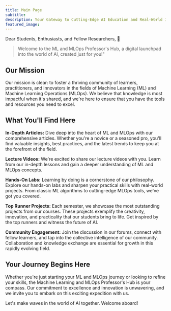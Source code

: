 ```yaml
---
title: Main Page
subtitle: 
description: Your Gateway to Cutting-Edge AI Education and Real-World Implementation
featured_image: 
---
```


<p>Dear Students, Enthusiasts, and Fellow Researchers, 👋</p>


> Welcome to the ML and MLOps Professor's Hub, a digital launchpad into the world of AI, created just for you!"



## Our Mission
Our mission is clear: to foster a thriving community of learners, practitioners, and innovators in the fields of Machine Learning (ML) and Machine Learning Operations (MLOps). We believe that knowledge is most impactful when it's shared, and we're here to ensure that you have the tools and resources you need to excel.


## What You'll Find Here


<b>In-Depth Articles:</b> Dive deep into the heart of ML and MLOps with our comprehensive articles. Whether you're a novice or a seasoned pro, you'll find valuable insights, best practices, and the latest trends to keep you at the forefront of the field.

<b>Lecture Videos:</b> We're excited to share our lecture videos with you. Learn from our in-depth lessons and gain a deeper understanding of ML and MLOps concepts.


<b>Hands-On Labs:</b> Learning by doing is a cornerstone of our philosophy. Explore our hands-on labs and sharpen your practical skills with real-world projects. From classic ML algorithms to cutting-edge MLOps tools, we've got you covered.


<b>Top Runner Projects:</b> Each semester, we showcase the most outstanding projects from our courses. These projects exemplify the creativity, innovation, and practicality that our students bring to life. Get inspired by the top runners and witness the future of AI.


<b>Community Engagement:</b> Join the discussion in our forums, connect with fellow learners, and tap into the collective intelligence of our community. Collaboration and knowledge exchange are essential for growth in this rapidly evolving field.



## Your Journey Begins Here

Whether you're just starting your ML and MLOps journey or looking to refine your skills, the Machine Learning and MLOps Professor's Hub is your compass. Our commitment to excellence and innovation is unwavering, and we invite you to embark on this exciting expedition with us.

Let's make waves in the world of AI together. Welcome aboard!

